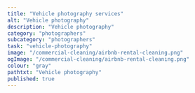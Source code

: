 ```yaml
---
title: "Vehicle photography services"
alt: "Vehicle photography"
description: "Vehicle photography"
category: "photographers"
subcategory: "photographers"
task: "vehicle-photography"
image: "/commercial-cleaning/airbnb-rental-cleaning.png"
ogImage: "/commercial-cleaning/airbnb-rental-cleaning.png"
colour: "gray"
pathtxt: "Vehicle photography"
published: true
---
```

